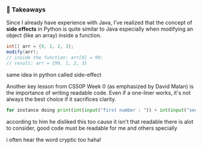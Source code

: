 ### 📘 Takeaways

Since I already have experience with Java, I’ve realized that the concept of **side effects** in Python is quite similar to Java especially when modifying an object (like an array) inside a function.

```java
int[] arr = {0, 1, 2, 3};
modify(arr);
// inside the function: arr[0] = 99;
// result: arr = {99, 1, 2, 3}
```

same idea in python called side-effect

Another key lesson from CS50P Week 0 (as emphasized by David Malan) is the importance of writing readable code. Even if a one-liner works, it's not always the best choice if it sacrifices clarity.

```python
for instance doing print(int(input("first number : ")) + int(input("second number : ")))
```

according to him he disliked this too cause it isn't that readable there is alot to consider, good code must be readable for me and others specially

i often hear the word cryptic too haha!
